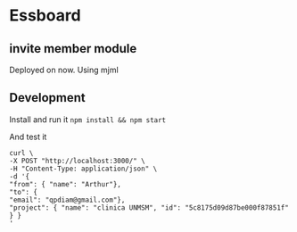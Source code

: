 # Essboard

## invite member module

Deployed on now. Using mjml

## Development

Install and run it `npm install && npm start`

And test it

```
curl \
-X POST "http://localhost:3000/" \
-H "Content-Type: application/json" \
-d '{
"from": { "name": "Arthur"},
"to": {
"email": "qpdiam@gmail.com"},
"project": { "name": "clinica UNMSM", "id": "5c8175d09d87be000f87851f" } }
'
```
